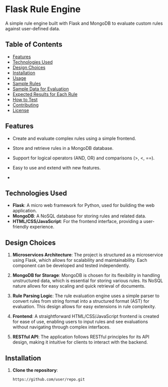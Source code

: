 # Flask Rule Engine

A simple rule engine built with Flask and MongoDB to evaluate custom rules against user-defined data.

## Table of Contents

- [Features](#features)
- [Technologies Used](#technologies-used)
- [Design Choices](#design-choices)
- [Installation](#installation)
- [Usage](#usage)
- [Sample Rules](#sample-rules)
- [Sample Data for Evaluation](#sample-data-for-evaluation)
- [Expected Results for Each Rule](#expected-results-for-each-rule)
- [How to Test](#how-to-test)
- [Contributing](#contributing)
- [License](#license)

## Features

- Create and evaluate complex rules using a simple frontend.
- Store and retrieve rules in a MongoDB database.
- Support for logical operators (AND, OR) and comparisons (>, <, ==).
- Easy to use and extend with new features.

- 
## Technologies Used

- **Flask**: A micro web framework for Python, used for building the web application.
- **MongoDB**: A NoSQL database for storing rules and related data.
- **HTML/CSS/JavaScript**: For the frontend interface, providing a user-friendly experience.


## Design Choices

1. **Microservices Architecture**: The project is structured as a microservice using Flask, which allows for scalability and maintainability. Each component can be developed and tested independently.

2. **MongoDB for Storage**: MongoDB is chosen for its flexibility in handling unstructured data, which is essential for storing various rules. Its NoSQL nature allows for easy scaling and quick retrieval of documents.

3. **Rule Parsing Logic**: The rule evaluation engine uses a simple parser to convert rules from string format into a structured format (AST) for evaluation. This design allows for easy extensions in rule complexity.

4. **Frontend**: A straightforward HTML/CSS/JavaScript frontend is created for ease of use, enabling users to input rules and see evaluations without navigating through complex interfaces.

5. **RESTful API**: The application follows RESTful principles for its API design, making it intuitive for clients to interact with the backend.



## Installation

1. **Clone the repository**:
   ```
   https://github.com/user/repo.git
   ```
